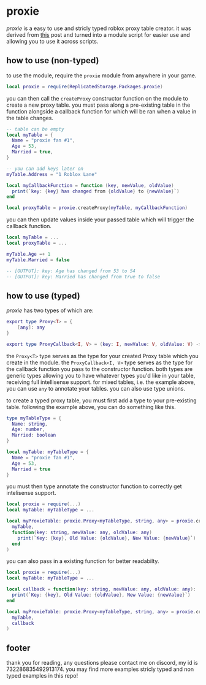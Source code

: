 # proxie
*proxie* is a easy to use and stricly typed roblox proxy table creator. it was derived from [this](https://devforum.roblox.com/t/metatable-and-proxy-table-help/3086359/2) post and turned into a module script for easier use and allowing you to use it across scripts.

## how to use (non-typed)
to use the module, require the `proxie` module from anywhere in your game.
```lua
local proxie = require(ReplicatedStorage.Packages.proxie)
```
you can then call the `createProxy` constructor function on the module to create a new proxy table. you must pass along a pre-existing table in the function alongside a callback function for which will be ran when a value in the table changes.
```lua
-- table can be empty 
local myTable = { 
  Name = "proxie fan #1",
  Age = 53,
  Married = true,
}

-- you can add keys later on
myTable.Address = "1 Roblox Lane"

local myCallbackFunction = function (key, newValue, oldValue)
  print(`key: {key} has changed from {oldValue} to {newValue}`)
end

local proxyTable = proxie.createProxy(myTable, myCallbackFunction)
```
you can then update values inside your passed table which will trigger the callback function.
```lua
local myTable = ...
local proxyTable = ...

myTable.Age =+ 1
myTable.Married = false

-- [OUTPUT]: key: Age has changed from 53 to 54
-- [OUTPUT]: key: Married has changed from true to false

```
## how to use (typed)
*proxie* has two types of which are:
```lua
export type Proxy<T> = {
	[any]: any
}

export type ProxyCallback<I, V> = (key: I, newValue: V, oldValue: V) -> ()
```
the `Proxy<T>` type serves as the type for your created Proxy table which you create in the module. the `ProxyCallback<I, V>` type serves as the type for the callback function you pass to the constructor function. both types are generic types allowing you to have whatever types you'd like in your table, receiving full intellisense support. for mixed tables, i.e. the example above, you can use `any` to annotate your tables. you can also use type unions.

to create a typed proxy table, you must first add a type to your pre-existing table. following the example above, you can do something like this.
```lua
type myTableType = {
  Name: string,
  Age: number,
  Married: boolean
}

local myTable: myTableType = {
  Name = "proxie fan #1",
  Age = 53,
  Married = true
}
```
you must then type annotate the constructor function to correctly get intelisense support.
```lua
local proxie = require(...)
local myTable: myTableType = ...

local myProxieTable: proxie.Proxy<myTableType, string, any> = proxie.createProxy(
  myTable,
  function(key: string, newValue: any, oldValue: any)
    print(`Key: {key}, Old Value: {oldValue}, New Value: {newValue}`)
  end
)
```
you can also pass in a existing function for better readabilty.
```lua
local proxie = require(...)
local myTable: myTableType = ...

local callback = function(key: string, newValue: any, oldValue: any): ()
  print(`Key: {key}, Old Value: {oldValue}, New Value: {newValue}`)
end

local myProxieTable: proxie.Proxy<myTableType, string, any> = proxie.createProxy(
  myTable,
  callback
)
```
## footer
thank you for reading, any questions please contact me on discord, my id is 732286835492913174. you may find more examples stricly typed and non typed examples in this repo!





